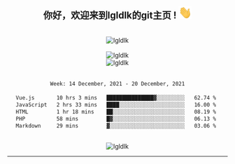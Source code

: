 <div align="center">
<h2> 你好，欢迎来到lgldlk的git主页 ! <img src="https://github.com/lgldlk/lgldlk/blob/main/gifs/Hi.gif" width="30px"></h2>
</div>

<div align="center">
 </br>
 <img src="http://aiitapp.cn:8091/?color=rgba(37,144,118,1)&shadowColor=rgba(12,16,20,1)&fontSize=120&&shadowOffsetX=9&shadowOffsetY=11" height="26px" alt="lgldlk" />
 </br>

   </br>
 <img src="https://github-readme-stats.vercel.app/api?username=lgldlk&show_icons=true&theme=gotham&locale=cn" alt="lgldlk" />
 

</br>

<img  src="http://github-readme-stats.vercel.app/api/top-langs/?username=lgldlk&show_icons=true&theme=gotham&locale=cn&layout=compact" alt="lgldlk"/>  
</br>
</br>

<!--START_SECTION:waka-->
```text
Week: 14 December, 2021 - 20 December, 2021

Vue.js       10 hrs 3 mins   ███████████████▓░░░░░░░░░   62.74 % 
JavaScript   2 hrs 33 mins   ████░░░░░░░░░░░░░░░░░░░░░   16.00 % 
HTML         1 hr 18 mins    ██░░░░░░░░░░░░░░░░░░░░░░░   08.19 % 
PHP          58 mins         █▓░░░░░░░░░░░░░░░░░░░░░░░   06.13 % 
Markdown     29 mins         ▓░░░░░░░░░░░░░░░░░░░░░░░░   03.06 % 
```
<!--END_SECTION:waka-->

 </br>
  <img src="https://visitor-badge.glitch.me/badge?page_id=lgldlk" alt="lgldlk" />

---

 

